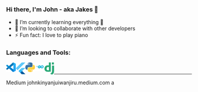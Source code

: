 ### Hi there, I'm John - aka Jakes 👋

- 🌱 I’m currently learning everything 🤣
- 👯 I’m looking to collaborate with other developers
- ⚡ Fun fact: I love to play piano


### Languages and Tools:

<img align="left" alt="Visual Studio Code" width="26px" src="https://raw.githubusercontent.com/github/explore/80688e429a7d4ef2fca1e82350fe8e3517d3494d/topics/visual-studio-code/visual-studio-code.png" />
<img align="left" alt="Flutter" width="26px" object-fit = "cover" src="https://raw.githubusercontent.com/JohnKinyanjui/JohnKinyanjui/master/images/flutter.png" />
<img align="left" alt="Python" width="26px" src="https://raw.githubusercontent.com/JohnKinyanjui/JohnKinyanjui/master/images/python.png" />
<img align="left" alt="Elixir" width="26px" src="https://raw.githubusercontent.com/JohnKinyanjui/JohnKinyanjui/master/images/golang.png" />

<img align="left" alt="django" width="26px" src="https://raw.githubusercontent.com/JohnKinyanjui/JohnKinyanjui/master/images/django.png" />
<br />

---
Medium
johnkinyanjuiwanjiru.medium.com
  a
</details>
